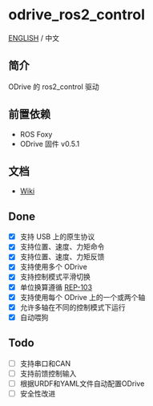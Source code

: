 # odrive_ros2_control
[ENGLISH](<README.md>) / 中文
## 简介
ODrive 的 ros2_control 驱动
## 前置依赖
* ROS Foxy
* ODrive 固件 v0.5.1
## 文档
- [Wiki](https://github.com/Factor-Robotics/odrive_ros2_control/wiki/%E6%96%87%E6%A1%A3)
## Done
- [x] 支持 USB 上的原生协议
- [x] 支持位置、速度、力矩命令
- [x] 支持位置、速度、力矩反馈
- [x] 支持使用多个 ODrive
- [x] 支持控制模式平滑切换
- [x] 单位换算遵循 [REP-103](<https://www.ros.org/reps/rep-0103.html>)
- [x] 支持使用每个 ODrive 上的一个或两个轴
- [x] 允许多轴在不同的控制模式下运行
- [x] 自动喂狗
## Todo
- [ ] 支持串口和CAN
- [ ] 支持前馈控制输入
- [ ] 根据URDF和YAML文件自动配置ODrive
- [ ] 安全性改进